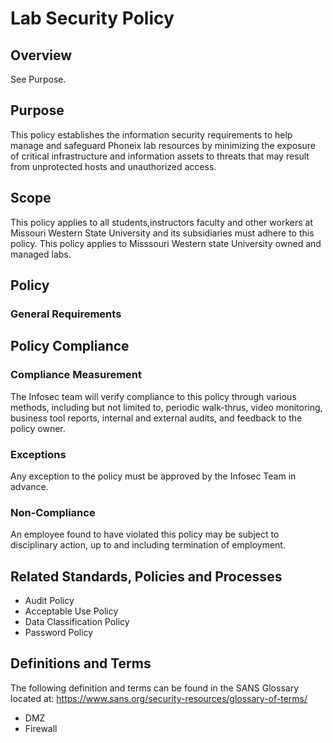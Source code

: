 # Lab Security Policy

## Overview
See Purpose.

## Purpose
This policy establishes the information security requirements to help manage and safeguard Phoneix lab
resources by minimizing the exposure of critical infrastructure and information assets to threats that may result from unprotected hosts and unauthorized access.

## Scope
This policy applies to all students,instructors faculty and other workers at
Missouri Western State University and its subsidiaries must adhere to this policy. This policy applies to
Misssouri Western state University owned and managed labs.

## Policy
### General Requirements


## Policy Compliance
### Compliance Measurement
The Infosec team will verify compliance to this policy through various methods, including but
not limited to, periodic walk-thrus, video monitoring, business tool reports, internal and external
audits, and feedback to the policy owner.
### Exceptions
Any exception to the policy must be approved by the Infosec Team in advance.
### Non-Compliance
An employee found to have violated this policy may be subject to disciplinary action, up to and
including termination of employment.

## Related Standards, Policies and Processes
* Audit Policy
* Acceptable Use Policy
* Data Classification Policy
* Password Policy

## Definitions and Terms
The following definition and terms can be found in the SANS Glossary located at:
https://www.sans.org/security-resources/glossary-of-terms/
* DMZ
* Firewall
